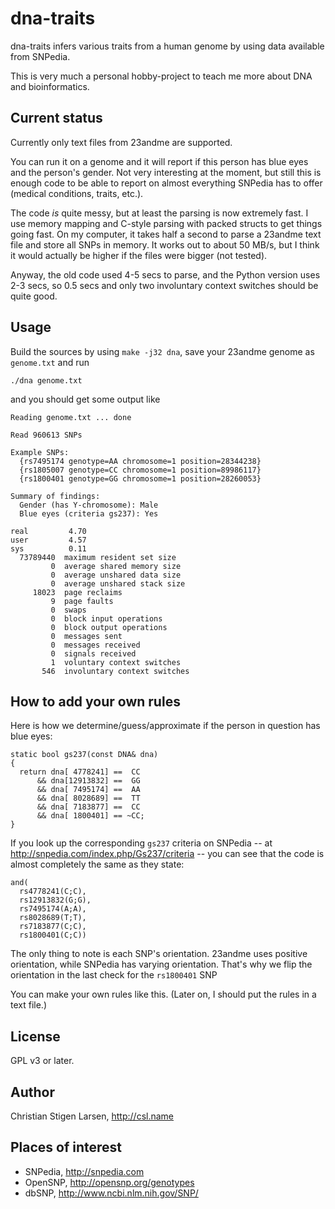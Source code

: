 dna-traits
==========

dna-traits infers various traits from a human genome by using data available
from SNPedia.

This is very much a personal hobby-project to teach me more about DNA and
bioinformatics.

Current status
--------------

Currently only text files from 23andme are supported.

You can run it on a genome and it will report if this person has blue eyes
and the person's gender. Not very interesting at the moment, but still this
is enough code to be able to report on almost everything SNPedia has to
offer (medical conditions, traits, etc.).

The code *is* quite messy, but at least the parsing is now extremely fast.
I use memory mapping and C-style parsing with packed structs to get things
going fast. On my computer, it takes half a second to parse a 23andme text
file and store all SNPs in memory. It works out to about 50 MB/s, but I
think it would actually be higher if the files were bigger (not tested).

Anyway, the old code used 4-5 secs to parse, and the Python version uses 2-3
secs, so 0.5 secs and only two involuntary context switches should be quite
good.

Usage
-----

Build the sources by using `make -j32 dna`, save your 23andme genome as
`genome.txt` and run

    ./dna genome.txt

and you should get some output like

    Reading genome.txt ... done

    Read 960613 SNPs

    Example SNPs:
      {rs7495174 genotype=AA chromosome=1 position=28344238}
      {rs1805007 genotype=CC chromosome=1 position=89986117}
      {rs1800401 genotype=GG chromosome=1 position=28260053}

    Summary of findings:
      Gender (has Y-chromosome): Male
      Blue eyes (criteria gs237): Yes

    real         4.70
    user         4.57
    sys          0.11
      73789440  maximum resident set size
             0  average shared memory size
             0  average unshared data size
             0  average unshared stack size
         18023  page reclaims
             9  page faults
             0  swaps
             0  block input operations
             0  block output operations
             0  messages sent
             0  messages received
             0  signals received
             1  voluntary context switches
           546  involuntary context switches

How to add your own rules
-------------------------

Here is how we determine/guess/approximate if the person in question has
blue eyes:

    static bool gs237(const DNA& dna)
    {
      return dna[ 4778241] ==  CC
          && dna[12913832] ==  GG
          && dna[ 7495174] ==  AA
          && dna[ 8028689] ==  TT
          && dna[ 7183877] ==  CC
          && dna[ 1800401] == ~CC;
    }


If you look up the corresponding `gs237` criteria on SNPedia -- at
http://snpedia.com/index.php/Gs237/criteria -- you can see that the code is
almost completely the same as they state:

    and(
      rs4778241(C;C),
      rs12913832(G;G),
      rs7495174(A;A),
      rs8028689(T;T),
      rs7183877(C;C),
      rs1800401(C;C))

The only thing to note is each SNP's orientation. 23andme uses positive
orientation, while SNPedia has varying orientation. That's why we flip the
orientation in the last check for the `rs1800401` SNP 

You can make your own rules like this. (Later on, I should put the rules in
a text file.)

License
-------

GPL v3 or later.

Author
------

Christian Stigen Larsen, http://csl.name

Places of interest
------------------

  * SNPedia, http://snpedia.com
  * OpenSNP, http://opensnp.org/genotypes
  * dbSNP, http://www.ncbi.nlm.nih.gov/SNP/
